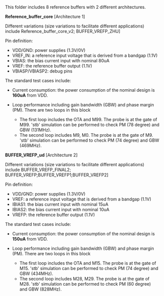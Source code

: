 This folder includes 8 reference buffers with 2 different architectures.

**Reference_buffer_core** [Architecture 1]

Different variations (size variations to facilitate different applications) include 
Reference_buffer_core_v2; 
BUFFER_VREFP_ZHU]


Pin definition:
- VDD/GND: power supplies (1.3V/0V)
- VREF_IN: a reference input voltage that is derived from a bandgap (1.1V)
- VBIAS: the bias current input with nominal 80uA
- VREF: the reference buffer output (1.1V)
- VBIASP/VBIASP2: debug pins

The standard test cases include:
* Current consumption: the power consumption of the nominal design is **160uA** from VDD.

* Loop performance including gain bandwidth (GBW) and phase margin (PM). There are two loops in this block
  - The first loop includes the OTA and M99. The probe is at the gate of M99. 'stb' simulation can be performed to check PM (78 degree) and GBW (131MHz).
  - The second loop includes M9, M0. The probe is at the gate of M9. 'stb' simulation can be performed to check PM (74 degree) and GBW (469MHz). 
  
  
  
  
  
**BUFFER_VREFP_ud** [Architecture 2]

Different variations (size variations to facilitate different applications) include BUFFER_VREFP_FINAL2;
BUFFER_VREFP;BUFFER_VREFP1;BUFFER_VREFP2]


Pin definition:
- VDD/GND: power supplies (1.3V/0V)
- VREF: a reference input voltage that is derived from a bandgap (1.1V)
- IBIAS1: the bias current input with nominal 15uA
- IBIAS2: the bias current input with nominal 10uA
- VREFP: the reference buffer output (1.1V)

The standard test cases include:
* Current consumption: the power consumption of the nominal design is **150uA** from VDD.

* Loop performance including gain bandwidth (GBW) and phase margin (PM). There are two loops in this block
  - The first loop includes the OTA and M15. The probe is at the gate of M15. 'stb' simulation can be performed to check PM (74 degree) and GBW (434MHz).
  - The second loop includes M28, M29. The probe is at the gate of M28. 'stb' simulation can be performed to check PM (60 degree) and GBW (828MHz). 